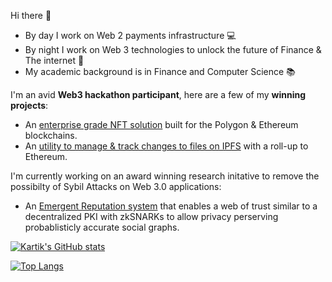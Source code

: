 Hi there 👋
- By day I work on Web 2 payments infrastructure 💻 
- By night I work on Web 3 technologies to unlock the future of Finance & The internet 🔮
- My academic background is in Finance and Computer Science 📚

I'm an avid **Web3 hackathon participant**, here are a few of my **winning projects**:
- An [enterprise grade NFT solution](https://showcase.ethglobal.com/roadtoweb3/nft-bridge) built for the Polygon & Ethereum blockchains.
- An [utility to manage & track changes to files on IPFS](https://showcase.ethglobal.com/scaling/hydrofile) with a roll-up to Ethereum.
 
I'm currently working on an award winning research initative to remove the possibilty of Sybil Attacks on Web 3.0 applications:
- An [Emergent Reputation system](https://github.com/ckartik/Emergent-Reputation) that enables a web of trust similar to a decentralized PKI with zkSNARKs to allow privacy perserving probablisticly accurate social graphs.

[![Kartik's GitHub stats](https://github-readme-stats.vercel.app/api?username=ckartik&count_private=true&show_icons=true&theme=radical)](https://github.com/anuraghazra/github-readme-stats)


[![Top Langs](https://github-readme-stats.vercel.app/api/top-langs/?username=ckartik&langs_count=10&exclude=css)](https://github.com/anuraghazra/github-readme-stats)

